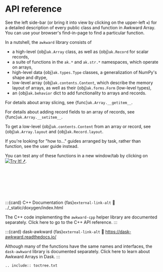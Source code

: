 # API reference

See the left side-bar (or bring it into view by clicking on the upper-left `≡`) for a detailed description of every public class and function in Awkward Array. You can use your browser's find-in-page to find a particular function.

In a nutshell, the `awkward` library consists of

* a high-level {obj}`ak.Array` class, as well as {obj}`ak.Record` for scalar records,
* a suite of functions in the `ak.*` and `ak.str.*` namespaces, which operate on arrays,
* high-level data {obj}`ak.types.Type` classes, a generalization of NumPy's shape and dtype,
* low-level array {obj}`ak.contents.Content`, which describe the memory layout of arrays, as well as their {obj}`ak.forms.Form` (low-level types),
* an {obj}`ak.behavior` dict to add functionality to arrays and records.

For details about array slicing, see {func}`ak.Array.__getitem__`.

For details about adding record fields to an array of records, see {func}`ak.Array.__setitem__`.

To get a low-level {obj}`ak.contents.Content` from an array or record, see {obj}`ak.Array.layout` and {obj}`ak.Record.layout`.

If you're looking for "how to..." guides arranged by task, rather than function, see the user guide instead.

You can test any of these functions in a new window/tab by clicking on [![Try It! ⭷](https://img.shields.io/badge/-Try%20It%21%20%E2%86%97-orange?style=for-the-badge)](https://awkward-array.org/doc/main/_static/try-it.html).

<br><br><br><br><br>

:::{card} C++ Documentation {fas}`external-link-alt`
:link: ../_static/doxygen/index.html

The C++ code implementing the `awkward-cpp` helper library are documented separately. Click here to go to the C++ API reference.
:::

:::{card} dask-awkward {fas}`external-link-alt`
:link: https://dask-awkward.readthedocs.io/

Although many of the functions have the same names and interfaces, the `dask-awkward` library is documented separately. Click here to learn about Awkward Arrays in Dask.
:::

```{eval-rst}
.. include:: toctree.txt
```
